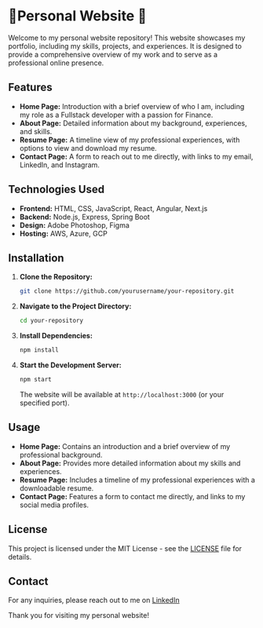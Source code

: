 # 👤Personal Website 👤

Welcome to my personal website repository! This website showcases my portfolio, including my skills, projects, and experiences. It is designed to provide a comprehensive overview of my work and to serve as a professional online presence.

## Features

- **Home Page:** Introduction with a brief overview of who I am, including my role as a Fullstack developer with a passion for Finance.
- **About Page:** Detailed information about my background, experiences, and skills.
- **Resume Page:** A timeline view of my professional experiences, with options to view and download my resume.
- **Contact Page:** A form to reach out to me directly, with links to my email, LinkedIn, and Instagram.

## Technologies Used

- **Frontend:** HTML, CSS, JavaScript, React, Angular, Next.js
- **Backend:** Node.js, Express, Spring Boot
- **Design:** Adobe Photoshop, Figma
- **Hosting:** AWS, Azure, GCP

## Installation

1. **Clone the Repository:**
   ```bash
   git clone https://github.com/yourusername/your-repository.git
   ```

2. **Navigate to the Project Directory:**
   ```bash
   cd your-repository
   ```

3. **Install Dependencies:**
   ```bash
   npm install
   ```

4. **Start the Development Server:**
   ```bash
   npm start
   ```

   The website will be available at `http://localhost:3000` (or your specified port).

## Usage

- **Home Page:** Contains an introduction and a brief overview of my professional background.
- **About Page:** Provides more detailed information about my skills and experiences.
- **Resume Page:** Includes a timeline of my professional experiences with a downloadable resume.
- **Contact Page:** Features a form to contact me directly, and links to my social media profiles.


## License

This project is licensed under the MIT License - see the [LICENSE](LICENSE) file for details.

## Contact

For any inquiries, please reach out to me on [LinkedIn](https://linkedin.com/in/synamalhan) 

Thank you for visiting my personal website!

